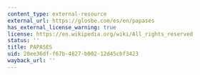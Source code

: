```yaml
---
content_type: external-resource
external_url: https://glosbe.com/es/en/papases
has_external_license_warning: true
license: https://en.wikipedia.org/wiki/All_rights_reserved
status: ''
title: PAPASES
uid: 20ee36df-f67b-4827-b002-12d45cbf3423
wayback_url: ''
---
```

